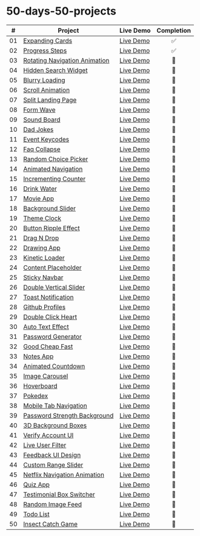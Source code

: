 # 50-days-50-projects

|  #  | Project                                                                                                                     | Live Demo     | Completion                                                                    |
| :-: | --------------------------------------------------------------------------------------------------------------------------- | --------------------------------------------------------------------------------- | :----------------------: |
| 01  | [Expanding Cards](https://github.com/lvSojen/50-days-50-projects/tree/main/day1) | [Live Demo](https://lvsojen.github.io/50-days-50-projects/day1/) | ✅ |
| 02  | [Progress Steps](https://github.com/lvSojen/50-days-50-projects/tree/main/day2) | [Live Demo](https://lvsojen.github.io/50-days-50-projects/day2/) | ✅ |
| 03  | [Rotating Navigation Animation]() | [Live Demo]() | 🚧 |
| 04  | [Hidden Search Widget]() | [Live Demo]() | 🚧 |
| 05  | [Blurry Loading]() | [Live Demo]() | 🚧 |
| 06  | [Scroll Animation]() | [Live Demo]() | 🚧 |
| 07  | [Split Landing Page]() | [Live Demo]() | 🚧 |
| 08  | [Form Wave]() | [Live Demo]() | 🚧 |
| 09  | [Sound Board]() | [Live Demo]() | 🚧 |
| 10  | [Dad Jokes]() | [Live Demo]() | 🚧 |
| 11  | [Event Keycodes]() | [Live Demo]() | 🚧 |
| 12  | [Faq Collapse]() | [Live Demo]() | 🚧 |
| 13  | [Random Choice Picker]() | [Live Demo]() | 🚧 |
| 14  | [Animated Navigation]() | [Live Demo]() | 🚧 |
| 15  | [Incrementing Counter]() | [Live Demo]() | 🚧 |
| 16  | [Drink Water]() | [Live Demo]() | 🚧 |
| 17  | [Movie App]() | [Live Demo]() | 🚧 |
| 18  | [Background Slider]() | [Live Demo]() | 🚧 |
| 19  | [Theme Clock]() | [Live Demo]() | 🚧 |
| 20  | [Button Ripple Effect]() | [Live Demo]() | 🚧 |
| 21  | [Drag N Drop]() | [Live Demo]() | 🚧 |
| 22  | [Drawing App]() | [Live Demo]() | 🚧 |
| 23  | [Kinetic Loader]() | [Live Demo]() | 🚧 |
| 24  | [Content Placeholder]() | [Live Demo]() | 🚧 |
| 25  | [Sticky Navbar]() | [Live Demo]() | 🚧 |
| 26  | [Double Vertical Slider]() | [Live Demo]() | 🚧 |
| 27  | [Toast Notification]() | [Live Demo]() | 🚧 |
| 28  | [Github Profiles]() | [Live Demo]() | 🚧 |
| 29  | [Double Click Heart]() | [Live Demo]() | 🚧 |
| 30  | [Auto Text Effect]() | [Live Demo]() | 🚧 |
| 31  | [Password Generator]() | [Live Demo]() | 🚧 |
| 32  | [Good Cheap Fast]() | [Live Demo]() | 🚧 |
| 33  | [Notes App]() | [Live Demo]() | 🚧 |
| 34  | [Animated Countdown]() | [Live Demo]() | 🚧 |
| 35  | [Image Carousel]() | [Live Demo]() | 🚧 |
| 36  | [Hoverboard]() | [Live Demo]() | 🚧 |
| 37  | [Pokedex]() | [Live Demo]() | 🚧 |
| 38  | [Mobile Tab Navigation]() | [Live Demo]() | 🚧 |
| 39  | [Password Strength Background]() | [Live Demo]() | 🚧 |
| 40  | [3D Background Boxes]() | [Live Demo]() | 🚧 |
| 41  | [Verify Account UI]() | [Live Demo]() | 🚧 |
| 42  | [Live User Filter]() | [Live Demo]() | 🚧 |
| 43  | [Feedback UI Design]() | [Live Demo]() | 🚧 |
| 44  | [Custom Range Slider]() | [Live Demo]() | 🚧 |
| 45  | [Netflix Navigation Animation]() | [Live Demo]() | 🚧 |
| 46  | [Quiz App]() | [Live Demo]() | 🚧 |
| 47  | [Testimonial Box Switcher]() | [Live Demo]() | 🚧 |
| 48  | [Random Image Feed]() | [Live Demo]() | 🚧 |
| 49  | [Todo List]() | [Live Demo]() | 🚧 |
| 50  | [Insect Catch Game]() | [Live Demo]() | 🚧 |

